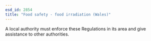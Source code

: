 ```yaml
---
esd_id: 2854
title: "Food safety - food irradiation (Wales)"
---
```


A local authority must enforce these Regulations in its area and give assistance to other authorities.

